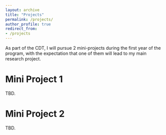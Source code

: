 ```yaml
---
layout: archive
title: "Projects"
permalink: /projects/
author_profile: true
redirect_from:
- /projects
---
```


As part of the CDT, I will pursue 2 mini-projects during the first year of the program, with the expectation that one of them will lead to my main research project.



Mini Project 1
===

TBD. 

Mini Project 2
===

TBD.

